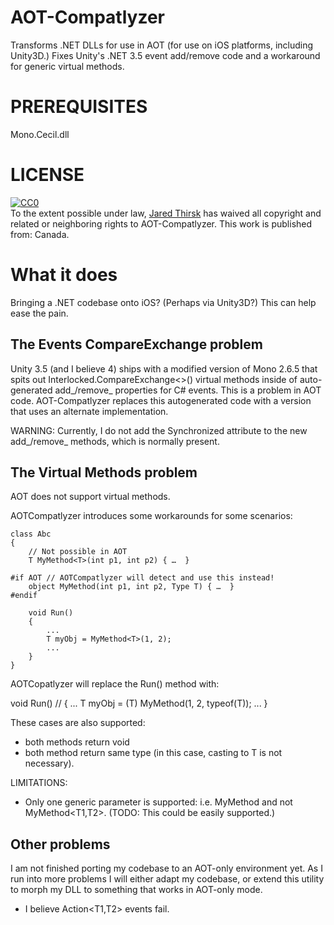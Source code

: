 AOT-Compatlyzer
===============

Transforms .NET DLLs for use in AOT (for use on iOS platforms, including Unity3D.)  Fixes Unity's .NET 3.5 event add/remove code and a workaround for generic virtual methods. 

PREREQUISITES
=============

Mono.Cecil.dll

LICENSE
=======

<p xmlns:dct="http://purl.org/dc/terms/" xmlns:vcard="http://www.w3.org/2001/vcard-rdf/3.0#">
  <a rel="license"
     href="http://creativecommons.org/publicdomain/zero/1.0/">
    <img src="http://i.creativecommons.org/p/zero/1.0/88x31.png" style="border-style: none;" alt="CC0" />
  </a>
  <br />
  To the extent possible under law,
  <a rel="dct:publisher"
     href="http://jaredthirsk.com">
    <span property="dct:title">Jared Thirsk</span></a>
  has waived all copyright and related or neighboring rights to
  <span property="dct:title">AOT-Compatlyzer</span>.
This work is published from:
<span property="vcard:Country" datatype="dct:ISO3166"
      content="CA" about="jaredthirsk.com">
  Canada</span>.
</p>

What it does
============

Bringing a .NET codebase onto iOS?  (Perhaps via Unity3D?)  This can help ease the pain.

The Events CompareExchange problem
----------------------------------

Unity 3.5 (and I believe 4) ships with a modified version of Mono 2.6.5 that spits out Interlocked.CompareExchange<>() virtual methods inside of auto-generated add_/remove_ properties for C# events.  This is a problem in AOT code.  AOT-Compatlyzer replaces this autogenerated code with a version that uses an alternate implementation.

 WARNING: Currently, I do not add the Synchronized attribute to the new add_/remove_ methods, which is normally present.

The Virtual Methods problem
---------------------------

AOT does not support virtual methods.  

AOTCompatlyzer introduces some workarounds for some scenarios:

    class Abc 
    {
        // Not possible in AOT
        T MyMethod<T>(int p1, int p2) { …  }

    #if AOT // AOTCompatlyzer will detect and use this instead!
        object MyMethod(int p1, int p2, Type T) { …  }
    #endif

        void Run()
        {
            ...
            T myObj = MyMethod<T>(1, 2);
            ...
        }
    }

AOTCopatlyzer will replace the Run() method with:

  void Run() //
  {
     ...
     T myObj = (T) MyMethod(1, 2, typeof(T));
     ...
  }

These cases are also supported:
  - both methods return void
  - both method return same type (in this case, casting to T is not necessary).

LIMITATIONS:
  - Only one generic parameter is supported: i.e. MyMethod<T> and not MyMethod<T1,T2>.  (TODO: This could be easily supported.)

Other problems
--------------

 I am not finished porting my codebase to an AOT-only environment yet.  As I run into more problems I will either adapt my codebase, or extend this utility to morph my DLL to something that works in AOT-only mode.

 - I believe Action<T1,T2> events fail.

